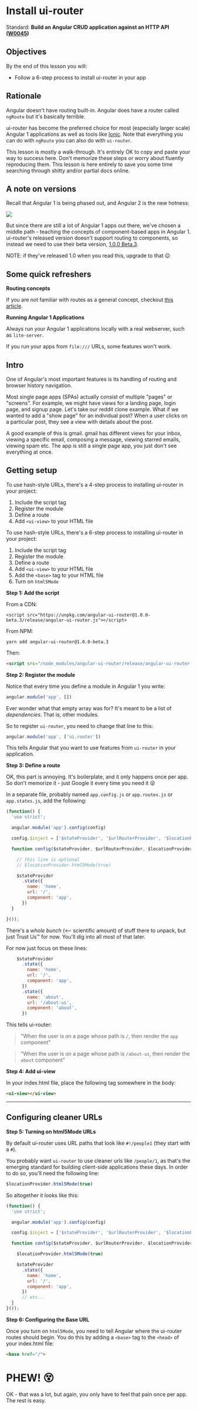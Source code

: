 # Install ui-router

Standard: **Build an Angular CRUD application against an HTTP API (<a href="#">W0045</a>)**

## Objectives

By the end of this lesson you will:

- Follow a 6-step process to install ui-router in your app

## Rationale

Angular doesn't have routing built-in.  Angular does have a router called `ngRoute` but it's basically terrible.

ui-router has become the preferred choice for most (especially larger scale) Angular 1 applications as well as tools like [Ionic](http://ionicframework.com/). Note that everything you can do with `ngRoute` you can also do with `ui-router`.

This lesson is mostly a walk-through.  It's entirely OK to copy and paste your way to success here.  Don't memorize these steps or worry about fluently reproducing them.  This lesson is here entirely to save you some time searching through shitty and/or partial docs online.

## A note on versions

Recall that Angular 1 is being phased out, and Angular 2 is the new hotness:

![](../images/angular-versions.png)

But since there are still a lot of Angular 1 apps out there, we've chosen a middle path - teaching the concepts of component-based apps in Angular 1.  ui-router's released version doesn't support routing to components, so instead we need to use their beta version, [1.0.0 Beta.3](https://ui-router.github.io/blog/uirouter-1.0.0-beta.3/).

NOTE: if they've released 1.0 when you read this, upgrade to that 😉

## Some quick refreshers

**Routing concepts**

If you are not familiar with routes as a general concept, checkout [this article](https://github.com/gSchool/software-patterns-curriculum/blob/master/Routing.md).

**Running Angular 1 Applications**

Always run your Angular 1 applications locally with a real webserver, such as `lite-server`.

If you run your apps from `file:///` URLs, some features won't work.

## Intro

One of Angular's most important features is its handling of routing and browser history navigation.

Most single page apps (SPAs) actually consist of multiple "pages" or "screens". For example, we might have views for a landing page, login page, and signup page. Let's take our reddit clone example.  What if we wanted to add a "show page" for an individual post?  When a user clicks on a particular post, they see a view with details about the post.

A good example of this is gmail. gmail has different views for your inbox, viewing a specific email, composing a message, viewing starred emails, viewing spam etc.  The app is still a single page app, you just don't see everything at once.

## Getting setup

To use hash-style URLs, there's a 4-step process to installing ui-router in your project:

1. Include the script tag
1. Register the module
1. Define a route
1. Add `<ui-view>` to your HTML file

To use hash-style URLs, there's a 6-step process to installing ui-router in your project:

1. Include the script tag
1. Register the module
1. Define a route
1. Add `<ui-view>` to your HTML file
1. Add the `<base>` tag to your HTML file
1. Turn on `html5Mode`

**Step 1: Add the script**

From a CDN:

```
<script src="https://unpkg.com/angular-ui-router@1.0.0-beta.3/release/angular-ui-router.js"></script>
```

From NPM:

```
yarn add angular-ui-router@1.0.0-beta.3
```

Then:

```html
<script src="/node_modules/angular-ui-router/release/angular-ui-router.min.js"></script>
```

**Step 2: Register the module**

Notice that every time you define a module in Angular 1 you write:

```js
angular.module('app', [])
```

Ever wonder what that empty array was for?  It's meant to be a list of _dependencies_.  That is, other modules.

So to register `ui-router`, you need to change that line to this:

```js
angular.module('app', ['ui.router'])
```

This tells Angular that you want to use features from `ui-router` in your application.

**Step 3: Define a route**

OK, this part is annoying.  It's boilerplate, and it only happens once per app.  So don't memorize it - just Google it every time you need it 😜

In a separate file, probably named `app.config.js` or `app.routes.js` or `app.states.js`, add the following:

```js
(function() {
  'use strict';

  angular.module('app').config(config)

  config.$inject = ['$stateProvider', '$urlRouterProvider', '$locationProvider']

  function config($stateProvider, $urlRouterProvider, $locationProvider){

    // this line is optional
    // $locationProvider.html5Mode(true)

    $stateProvider
      .state({
        name: 'home',
        url: '/',
        component: 'app',
      })
  }

}());
```

There's a _whole bunch_ (<-- scientific amount) of stuff there to unpack, but just Trust Us™ for now.  You'll dig into all most of that later.

For now just focus on these lines:

```js
    $stateProvider
      .state({
        name: 'home',
        url: '/',
        component: 'app',
      })
      .state({
        name: 'about',
        url: '/about-us',
        component: 'about',
      })
```

This tells ui-router:

> "When the user is on a page whose path is `/`, then render the `app` component"

> "When the user is on a page whose path is `/about-us`, then render the `about` component"

**Step 4: Add ui-view**

In your index.html file, place the following tag somewhere in the body:

```html
<ui-view></ui-view>
```

---

## Configuring cleaner URLs

**Step 5: Turning on html5Mode URLs**

By default ui-router uses URL paths that look like `#!/people1` (they start with a `#`).

You probably want `ui-router` to use cleaner urls like `/people/1`, as that's the emerging standard for building client-side applications these days.  In order to do so, you'll need the following line:

```js
$locationProvider.html5Mode(true)
```

So altogether it looks like this:

```js
(function() {
  'use strict';

  angular.module('app').config(config)

  config.$inject = ['$stateProvider', '$urlRouterProvider', '$locationProvider']

  function config($stateProvider, $urlRouterProvider, $locationProvider){

    $locationProvider.html5Mode(true)

    $stateProvider
      .state({
        name: 'home',
        url: '/',
        component: 'app',
      })
      // etc...
  }
}());
```

**Step 6: Configuring the Base URL**

Once you turn on `html5Mode`, you need to tell Angular where the ui-router routes should begin.  You do this by adding a `<base>` tag to the `<head>` of your index.html file:

```html
<base href="/">
```

# PHEW! 😵

OK - that was a lot, but again, you only have to feel that pain once per app.  The rest is easy.

